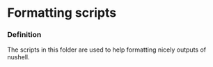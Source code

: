 # Formatting scripts

### Definition

The scripts in this folder are used to help formatting nicely outputs of nushell. 
